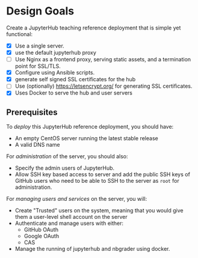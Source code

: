 # Design Goals

Create a JupyterHub teaching reference deployment that is simple yet
functional:

* [x] Use a single server.
* [x] use the default jupyterhub proxy
* [ ] Use Nginx as a frontend proxy, serving static assets, and a termination
  point for SSL/TLS.
* [x] Configure using Ansible scripts.
* [x] generate self signed SSL certificates for the hub
* [ ] Use (optionally) https://letsencrypt.org/ for generating SSL certificates.
* [x] Uses Docker to serve the hub and user servers

## Prerequisites

To *deploy* this JupyterHub reference deployment, you should have:

- An empty CentOS server running the latest stable release
- A valid DNS name

For *administration* of the server, you should also:

- Specify the admin users of JupyterHub.
- Allow SSH key based access to server and add the public SSH keys of GitHub
  users who need to be able to SSH to the server as `root` for administration.

For *managing users and services* on the server, you will:

- Create "Trusted" users on the system, meaning that you would give them a
  user-level shell account on the server
- Authenticate and manage users with either:
  * GitHub OAuth
  * Google OAuth
  * CAS
- Manage the running of jupyterhub and nbgrader using docker.
